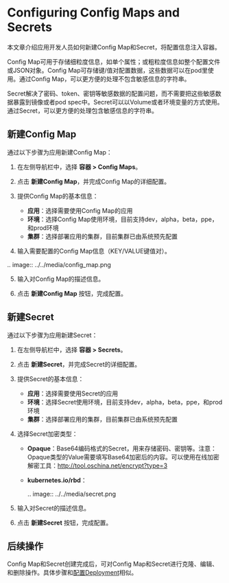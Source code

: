 # Configuring Config Maps and Secrets

本文章介绍应用开发人员如何新建Config Map和Secret，将配置信息注入容器。

Config Map可用于存储细粒度信息，如单个属性；或粗粒度信息如整个配置文件或JSON对象。Config Map可存储键/值对配置数据，这些数据可以在pod里使用。通过Config Map，可以更方便的处理不包含敏感信息的字符串。

Secret解决了密码、token、密钥等敏感数据的配置问题，而不需要把这些敏感数据暴露到镜像或者pod spec中。Secret可以以Volume或者环境变量的方式使用。通过Secret，可以更方便的处理包含敏感信息的字符串。

## 新建Config Map

通过以下步骤为应用新建Config Map：

1. 在左侧导航栏中，选择 **容器 > Config Maps**。

2. 点击 **新建Config Map**，并完成Config Map的详细配置。

3. 提供Config Map的基本信息：

   - **应用**：选择需要使用Config Map的应用
   - **环境**：选择Config Map使用环境，目前支持dev，alpha，beta，ppe，和prod环境
   - **集群**：选择部署应用的集群，目前集群已由系统预先配置

4. 输入需要配置的Config Map信息（KEY/VALUE键值对）。

  .. image:: ../../media/config_map.png

5. 输入对Config Map的描述信息。

6. 点击 **新建Config Map** 按钮，完成配置。

## 新建Secret

通过以下步骤为应用新建Secret：

1. 在左侧导航栏中，选择 **容器 > Secrets**。

2. 点击 **新建Secret**，并完成Secret的详细配置。

3. 提供Secret的基本信息：

   - **应用**：选择需要使用Secret的应用
   - **环境**：选择Secret使用环境，目前支持dev，alpha，beta，ppe，和prod环境
   - **集群**：选择部署应用的集群，目前集群已由系统预先配置

4. 选择Secret加密类型：

   - **Opaque**：Base64编码格式的Secret，用来存储密码、密钥等。注意：Opaque类型的Value需要填写Base64加密后的内容。可以使用在线加密解密工具：<http://tool.oschina.net/encrypt?type=3>

   - **kubernetes.io/rbd**：

     .. image:: ../../media/secret.png

5. 输入对Secret的描述信息。

6. 点击 **新建Secret** 按钮，完成配置。

## 后续操作

Config Map和Secret创建完成后，可对Config Map和Secret进行克隆、编辑、和删除操作。具体步骤和[配置Deployment](configuring_deployment)相似。

<!--end-->
